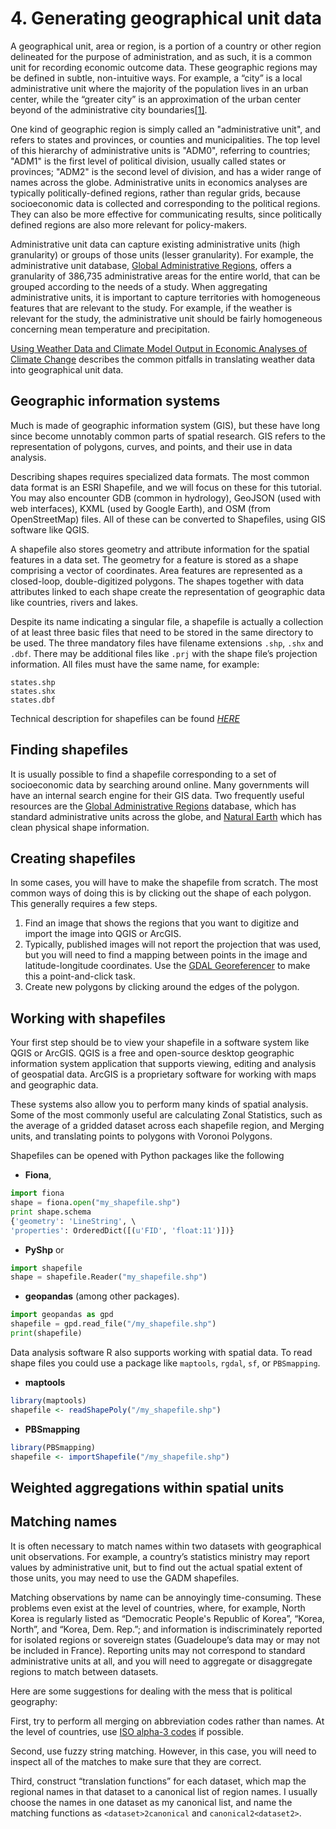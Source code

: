 # 4. Generating geographical unit data

A geographical unit, area or region, is a portion of a country or other region delineated for the purpose of administration, and as such, it is a common unit for recording economic outcome data.  These geographic regions may be defined in subtle, non-intuitive ways.  For example, a “city” is a local administrative unit where the majority of the population lives in an urban center, while the “greater city” is an approximation of the urban center beyond of the administrative city boundaries[[1]](https://ec.europa.eu/eurostat/web/cities/spatial-units).

One kind of geographic region is simply called an "administrative
unit", and refers to states and provinces, or counties and
municipalities. The top level of this hierarchy of administrative
units is "ADM0", referring to countries; "ADM1" is the first level of
political division, usually called states or provinces; "ADM2" is the
second level of division, and has a wider range of names across the
globe.
 Administrative units in economics analyses are typically politically-defined regions, rather than regular grids, because socioeconomic data is collected and corresponding to the political regions. They can also be more effective for communicating results, since politically defined regions are also more relevant for policy-makers.

 Administrative unit data can capture existing administrative units (high granularity) or groups of those units (lesser granularity). For example, the administrative unit database, [Global Administrative Regions](https://gadm.org), offers a granularity of 386,735 administrative areas for the entire world, that can be grouped according to the needs of a study.
When aggregating administrative units, it is important to capture
territories with homogeneous features that are relevant to the
study. For example, if the weather is relevant for the study, the
administrative unit should be fairly homogeneous concerning mean temperature and precipitation.

[Using Weather Data and Climate Model Output in Economic Analyses of Climate Change](https://academic.oup.com/reep/article/7/2/181/1522753) describes
the common pitfalls in translating weather data into geographical unit data.

## Geographic information systems

Much is made of geographic information system (GIS), but these have
long since become unnotably common parts of spatial research. GIS
refers to the representation of polygons, curves, and points, and
their use in data analysis.

Describing shapes requires specialized data formats. The most common
data format is an ESRI Shapefile, and we will focus on these for this
tutorial. You may also encounter GDB (common in hydrology), GeoJSON
(used with web interfaces), KXML (used by Google Earth), and OSM (from
OpenStreetMap) files. All of these can be converted to Shapefiles,
using GIS software like QGIS.

A shapefile also stores geometry and attribute information for the spatial features in a data set. The geometry for a feature is stored as a shape comprising a vector of coordinates. Area features are represented as a closed-loop, double-digitized polygons. The shapes together with data attributes linked to each shape create the representation of geographic data like countries, rivers and lakes.

Despite its name indicating a singular file, a shapefile is actually a collection of at least three basic files that need to be stored in the same directory to be used. The three mandatory files have filename extensions `.shp`, `.shx` and `.dbf`. There may be additional files like `.prj` with the shape file’s projection information. All files must have the same name, for example:

```
states.shp
states.shx
states.dbf
```

Technical description for shapefiles can be found [*HERE*](https://www.esri.com/library/whitepapers/pdfs/shapefile.pdf)

## Finding shapefiles

It is usually possible to find a shapefile corresponding to a set of
socioeconomic data by searching around online. Many governments will
have an internal search engine for their GIS data. Two frequently
useful resources are
the [Global Administrative Regions](https://gadm.org) database, which
has standard administrative units across the globe,
and [Natural Earth](http://www.naturalearthdata.com/) which has
clean physical shape information.

## Creating shapefiles

In some cases, you will have to make the shapefile from scratch. The
most common ways of doing this is by clicking out the shape of each
polygon. This generally requires a few steps.

1. Find an image that shows the regions that you want to digitize and
   import the image into QGIS or ArcGIS.
2. Typically, published images will not report the projection that was
   used, but you will need to find a mapping between points in the
   image and latitude-longitude coordinates. Use
   the
   [GDAL Georeferencer](https://www.qgistutorials.com/en/docs/georeferencing_basics.html) to
   make this a point-and-click task.
3. Create new polygons by clicking around the edges of the polygon.

## Working with shapefiles

Your first step should be to view your shapefile in a software system
like QGIS or ArcGIS.
QGIS is a free and open-source desktop geographic information system application that supports viewing, editing and analysis of geospatial data. ArcGIS is a proprietary software for working with maps and geographic data.

These systems also allow you to perform many kinds of spatial
analysis. Some of the most commonly useful are calculating Zonal
Statistics, such as the average of a gridded dataset across each
shapefile region, and Merging units, and translating points to
polygons with Voronoi Polygons.

 Shapefiles can be opened with Python packages like the following

- **Fiona**,

```python
import fiona
shape = fiona.open("my_shapefile.shp")
print shape.schema
{'geometry': 'LineString', \ 
'properties': OrderedDict([(u'FID', 'float:11')])}
```

- **PyShp** or

```python
import shapefile
shape = shapefile.Reader("my_shapefile.shp")
```

- **geopandas** (among other packages).

```python
import geopandas as gpd
shapefile = gpd.read_file("/my_shapefile.shp")
print(shapefile)
```

Data analysis software R also supports working with spatial data. To
read shape files you could use a package like `maptools`,  `rgdal`,
`sf`, or `PBSmapping`.

- **maptools**
```R
library(maptools)
shapefile <- readShapePoly("/my_shapefile.shp")
```

- **PBSmapping**
```R
library(PBSmapping)
shapefile <- importShapefile("/my_shapefile.shp")
```

## Weighted aggregations within spatial units

## Matching names

It is often necessary to match names within two datasets with geographical unit observations. For example, a country’s statistics ministry may report values by administrative unit, but to find out the actual spatial extent of those units, you may need to use the GADM shapefiles.

Matching observations by name can be annoyingly time-consuming. These problems even exist at the level of countries, where, for example, North Korea is regularly listed as “Democratic People's Republic of Korea”, “Korea, North”, and “Korea, Dem. Rep.”; and information is indiscriminately reported for isolated regions or sovereign states (Guadeloupe’s data may or may not be included in France). Reporting units may not correspond to standard administrative units at all, and you will need to aggregate or disaggregate regions to match between datasets.

Here are some suggestions for dealing with the mess that is political geography:

First, try to perform all merging on abbreviation codes rather than names. At the level of countries, use [ISO alpha-3 codes](https://www.nationsonline.org/oneworld/country_code_list.htm) if possible.

Second, use fuzzy string matching. However, in this case, you will need to inspect all of the matches to make sure that they are correct.

Third, construct “translation functions” for each dataset, which map the regional names in that dataset to a canonical list of region names. I usually choose the names in one dataset as my canonical list, and name the matching functions as `<dataset>2canonical` and `canonical2<dataset2>`.

